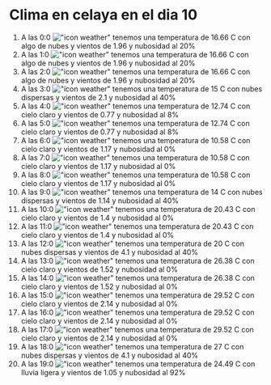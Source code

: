 # Clima en celaya en el dia 10

1. A las 0:0 !["icon weather"](http://openweathermap.org/img/w/02n.png) tenemos una temperatura de 16.66 C con algo de nubes y  vientos de 1.96 y nubosidad al 20%
1. A las 1:0 !["icon weather"](http://openweathermap.org/img/w/02n.png) tenemos una temperatura de 16.66 C con algo de nubes y  vientos de 1.96 y nubosidad al 20%
1. A las 2:0 !["icon weather"](http://openweathermap.org/img/w/02n.png) tenemos una temperatura de 16.66 C con algo de nubes y  vientos de 1.96 y nubosidad al 20%
1. A las 3:0 !["icon weather"](http://openweathermap.org/img/w/03n.png) tenemos una temperatura de 15 C con nubes dispersas y  vientos de 2.1 y nubosidad al 40%
1. A las 4:0 !["icon weather"](http://openweathermap.org/img/w/02n.png) tenemos una temperatura de 12.74 C con cielo claro y  vientos de 0.77 y nubosidad al 8%
1. A las 5:0 !["icon weather"](http://openweathermap.org/img/w/02n.png) tenemos una temperatura de 12.74 C con cielo claro y  vientos de 0.77 y nubosidad al 8%
1. A las 6:0 !["icon weather"](http://openweathermap.org/img/w/01n.png) tenemos una temperatura de 10.58 C con cielo claro y  vientos de 1.17 y nubosidad al 0%
1. A las 7:0 !["icon weather"](http://openweathermap.org/img/w/01n.png) tenemos una temperatura de 10.58 C con cielo claro y  vientos de 1.17 y nubosidad al 0%
1. A las 8:0 !["icon weather"](http://openweathermap.org/img/w/01d.png) tenemos una temperatura de 10.58 C con cielo claro y  vientos de 1.17 y nubosidad al 0%
1. A las 9:0 !["icon weather"](http://openweathermap.org/img/w/03d.png) tenemos una temperatura de 14 C con nubes dispersas y  vientos de 1.14 y nubosidad al 40%
1. A las 10:0 !["icon weather"](http://openweathermap.org/img/w/01d.png) tenemos una temperatura de 20.43 C con cielo claro y  vientos de 1.4 y nubosidad al 0%
1. A las 11:0 !["icon weather"](http://openweathermap.org/img/w/01d.png) tenemos una temperatura de 20.43 C con cielo claro y  vientos de 1.4 y nubosidad al 0%
1. A las 12:0 !["icon weather"](http://openweathermap.org/img/w/03d.png) tenemos una temperatura de 20 C con nubes dispersas y  vientos de 4.1 y nubosidad al 40%
1. A las 13:0 !["icon weather"](http://openweathermap.org/img/w/01d.png) tenemos una temperatura de 26.38 C con cielo claro y  vientos de 1.52 y nubosidad al 0%
1. A las 14:0 !["icon weather"](http://openweathermap.org/img/w/01d.png) tenemos una temperatura de 26.38 C con cielo claro y  vientos de 1.52 y nubosidad al 0%
1. A las 15:0 !["icon weather"](http://openweathermap.org/img/w/01d.png) tenemos una temperatura de 29.52 C con cielo claro y  vientos de 2.14 y nubosidad al 0%
1. A las 16:0 !["icon weather"](http://openweathermap.org/img/w/01d.png) tenemos una temperatura de 29.52 C con cielo claro y  vientos de 2.14 y nubosidad al 0%
1. A las 17:0 !["icon weather"](http://openweathermap.org/img/w/01d.png) tenemos una temperatura de 29.52 C con cielo claro y  vientos de 2.14 y nubosidad al 0%
1. A las 18:0 !["icon weather"](http://openweathermap.org/img/w/03d.png) tenemos una temperatura de 27 C con nubes dispersas y  vientos de 4.1 y nubosidad al 40%
1. A las 19:0 !["icon weather"](http://openweathermap.org/img/w/10d.png) tenemos una temperatura de 24.49 C con lluvia ligera y  vientos de 1.05 y nubosidad al 92%
